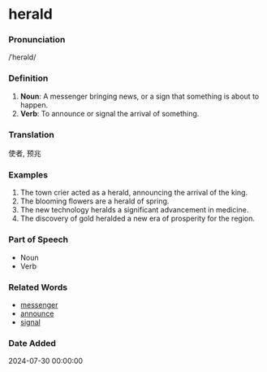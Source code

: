 # herald
### Pronunciation
/ˈherəld/
### Definition
1. **Noun**: A messenger bringing news, or a sign that something is about to happen.
2. **Verb**: To announce or signal the arrival of something.
### Translation
使者, 预兆
### Examples
1. The town crier acted as a herald, announcing the arrival of the king.
2. The blooming flowers are a herald of spring.
3. The new technology heralds a significant advancement in medicine.
4. The discovery of gold heralded a new era of prosperity for the region.
### Part of Speech
- Noun
- Verb
### Related Words
- [messenger](messenger.md)
- [announce](announce.md)
- [signal](signal.md)
### Date Added
2024-07-30 00:00:00